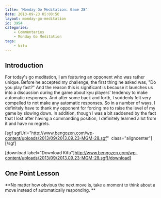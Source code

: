 ```yaml
---
title: 'Monday Go Meditation: Game 28'
date: 2013-09-23 05:00:56
layout: monday-go-meditation
id: 3954
categories:
	- Commentaries
	- Monday Go Meditation
tags:
	- kifu
---
```


## Introduction

For today's go meditation, I am featuring an opponent who was rather unique. Before he accepted my challenge, the first thing he asked was, "Do you play fast?" And the reason this is significant is because it launches us into a discussion during the game about kyu players' tendency to make automatic responses. And after some back and forth, I suddenly felt very compelled to not make any automatic responses. So in a number of ways, I definitely have to thank my opponent for forcing me to raise the level of my game by slowing down. In addition, though I was a bit saddened by the fact that I lost after having a commanding position, I definitely learned a lot from it and have no regrets.[
](http://www.bengozen.com/wp-content/uploads/2013/08/2013.08.05-MGM-21.sgf)

[sgf sgfUrl="http://www.bengozen.com/wp-content/uploads/2013/09/2013.09.23-MGM-28.sgf"  class="aligncenter"][/sgf]

[download label="Download Kifu"]http://www.bengozen.com/wp-content/uploads/2013/09/2013.09.23-MGM-28.sgf[/download]

## **One Point Lesson**

**No matter how obvious the next move is, take a moment to think about a move instead of automatically responding. **